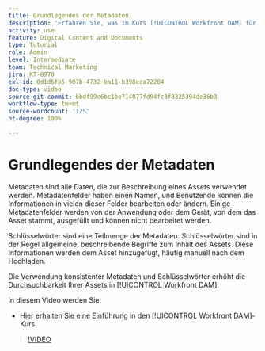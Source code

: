 ```yaml
---
title: Grundlegendes der Metadaten
description: 'Erfahren Sie, was im Kurs [!UICONTROL Workfront DAM] für Administrierende, Teil 2: Metadaten und Schlüsselwörter behandelt wird.'
activity: use
feature: Digital Content and Documents
type: Tutorial
role: Admin
level: Intermediate
team: Technical Marketing
jira: KT-8970
exl-id: 0d1d6fb5-907b-4732-ba11-b398eca72284
doc-type: video
source-git-commit: bbdf99c6bc1be714077fd94fc3f8325394de36b3
workflow-type: tm+mt
source-wordcount: '125'
ht-degree: 100%

---
```


# Grundlegendes der Metadaten

Metadaten sind alle Daten, die zur Beschreibung eines Assets verwendet werden. Metadatenfelder haben einen Namen, und Benutzende können die Informationen in vielen dieser Felder bearbeiten oder ändern. Einige Metadatenfelder werden von der Anwendung oder dem Gerät, von dem das Asset stammt, ausgefüllt und können nicht bearbeitet werden.

Schlüsselwörter sind eine Teilmenge der Metadaten. Schlüsselwörter sind in der Regel allgemeine, beschreibende Begriffe zum Inhalt des Assets. Diese Informationen werden dem Asset hinzugefügt, häufig manuell nach dem Hochladen.

Die Verwendung konsistenter Metadaten und Schlüsselwörter erhöht die Durchsuchbarkeit Ihrer Assets in [!UICONTROL Workfront DAM].

In diesem Video werden Sie:

* Hier erhalten Sie eine Einführung in den [!UICONTROL Workfront DAM]-Kurs

>[!VIDEO](https://video.tv.adobe.com/v/3419536/?quality=12&learn=on&enablevpops=1&captions=ger)
